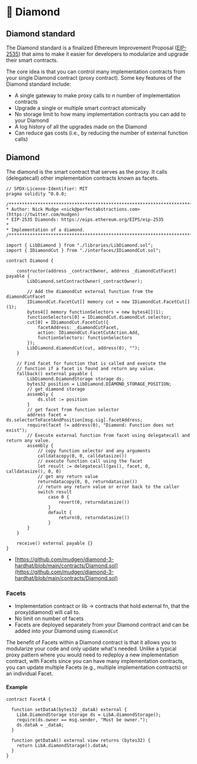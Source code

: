 # 🚧 Diamond

## Diamond standard

The Diamond standard is a finalized Ethereum Improvement Proposal ([EIP-2535](https://eips.ethereum.org/EIPS/eip-2535)) that aims to make it easier for developers to modularize and upgrade their smart contracts.

The core idea is that you can control many implementation contracts from your single Diamond contract (proxy contract). Some key features of the Diamond standard include:

* A single gateway to make proxy calls to _n_ number of implementation contracts
* Upgrade a single or multiple smart contract atomically
* No storage limit to how many implementation contracts you can add to your Diamond
* A log history of all the upgrades made on the Diamond
* Can reduce gas costs (i.e., by reducing the number of external function calls)

## Diamond

The diamond is the smart contract that serves as the proxy. It calls (delegatecall) other implementation contracts known as facets.&#x20;

```solidity
// SPDX-License-Identifier: MIT
pragma solidity ^0.8.0;

/******************************************************************************\
* Author: Nick Mudge <nick@perfectabstractions.com> (https://twitter.com/mudgen)
* EIP-2535 Diamonds: https://eips.ethereum.org/EIPS/eip-2535
*
* Implementation of a diamond.
/******************************************************************************/

import { LibDiamond } from "./libraries/LibDiamond.sol";
import { IDiamondCut } from "./interfaces/IDiamondCut.sol";

contract Diamond {    

    constructor(address _contractOwner, address _diamondCutFacet) payable {        
        LibDiamond.setContractOwner(_contractOwner);

        // Add the diamondCut external function from the diamondCutFacet
        IDiamondCut.FacetCut[] memory cut = new IDiamondCut.FacetCut[](1);
        bytes4[] memory functionSelectors = new bytes4[](1);
        functionSelectors[0] = IDiamondCut.diamondCut.selector;
        cut[0] = IDiamondCut.FacetCut({
            facetAddress: _diamondCutFacet, 
            action: IDiamondCut.FacetCutAction.Add, 
            functionSelectors: functionSelectors
        });
        LibDiamond.diamondCut(cut, address(0), "");        
    }

    // Find facet for function that is called and execute the
    // function if a facet is found and return any value.
    fallback() external payable {
        LibDiamond.DiamondStorage storage ds;
        bytes32 position = LibDiamond.DIAMOND_STORAGE_POSITION;
        // get diamond storage
        assembly {
            ds.slot := position
        }
        // get facet from function selector
        address facet = ds.selectorToFacetAndPosition[msg.sig].facetAddress;
        require(facet != address(0), "Diamond: Function does not exist");
        // Execute external function from facet using delegatecall and return any value.
        assembly {
            // copy function selector and any arguments
            calldatacopy(0, 0, calldatasize())
            // execute function call using the facet
            let result := delegatecall(gas(), facet, 0, calldatasize(), 0, 0)
            // get any return value
            returndatacopy(0, 0, returndatasize())
            // return any return value or error back to the caller
            switch result
                case 0 {
                    revert(0, returndatasize())
                }
                default {
                    return(0, returndatasize())
                }
        }
    }

    receive() external payable {}
}
```

* [https://github.com/mudgen/diamond-3-hardhat/blob/main/contracts/Diamond.sol](https://github.com/mudgen/diamond-3-hardhat/blob/main/contracts/Diamond.sol)

### Facets

* Implementation contract or lib -> contracts that hold external fn, that the proxy(diamond) will call to.
* No limit on number of facets
* Facets are deployed separately from your Diamond contract and can be added into your Diamond using `diamondCut`

The benefit of Facets within a Diamond contract is that it allows you to modularize your code and only update what's needed. Unlike a typical proxy pattern where you would need to redeploy a new implementation contract, with Facets since you can have many implementation contracts, you can update multiple Facets (e.g., multiple implementation contracts) or an individual Facet.

#### Example

```solidity
contract FacetA {

  function setDataA(bytes32 _dataA) external {
    LibA.DiamondStorage storage ds = LibA.diamondStorage();
    require(ds.owner == msg.sender, "Must be owner.");
    ds.dataA = _dataA;
  }

  function getDataA() external view returns (bytes32) {
    return LibA.diamondStorage().dataA;
  }
}
```
